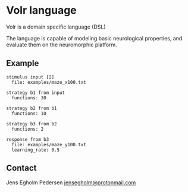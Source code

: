 # Volr language
Volr is a domain specific language (DSL)

The language is capable of modeling basic neurological properties, and evaluate them on the neuromorphic platform.

## Example

    stimulus input [2]
      file: examples/maze_x100.txt

    strategy b1 from input
      functions: 30

    strategy b2 from b1
      functions: 10

    strategy b3 from b2
      functions: 2

    response from b3
      file: examples/maze_y100.txt
      learning_rate: 0.5

## Contact
Jens Egholm Pedersen <jensegholm@protonmail.com>
